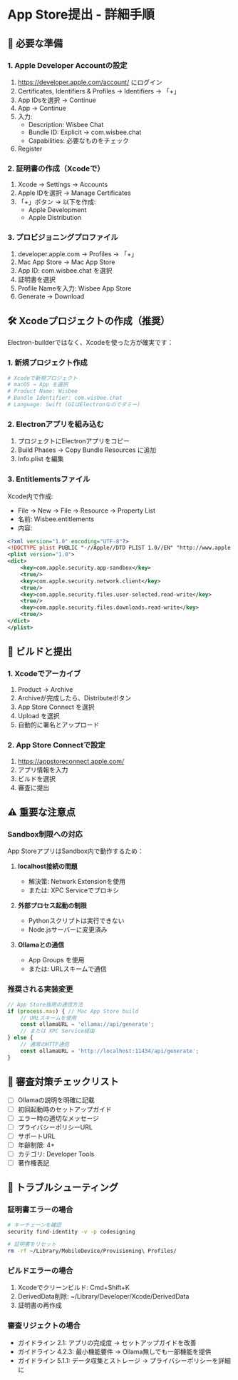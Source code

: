# App Store提出 - 詳細手順

## 📱 必要な準備

### 1. Apple Developer Accountの設定
1. https://developer.apple.com/account/ にログイン
2. Certificates, Identifiers & Profiles → Identifiers → 「+」
3. App IDsを選択 → Continue
4. App → Continue
5. 入力:
   - Description: Wisbee Chat
   - Bundle ID: Explicit → com.wisbee.chat
   - Capabilities: 必要なものをチェック
6. Register

### 2. 証明書の作成（Xcodeで）
1. Xcode → Settings → Accounts
2. Apple IDを選択 → Manage Certificates
3. 「+」ボタン → 以下を作成:
   - Apple Development
   - Apple Distribution

### 3. プロビジョニングプロファイル
1. developer.apple.com → Profiles → 「+」
2. Mac App Store → Mac App Store
3. App ID: com.wisbee.chat を選択
4. 証明書を選択
5. Profile Nameを入力: Wisbee App Store
6. Generate → Download

## 🛠️ Xcodeプロジェクトの作成（推奨）

Electron-builderではなく、Xcodeを使った方が確実です：

### 1. 新規プロジェクト作成
```bash
# Xcodeで新規プロジェクト
# macOS → App を選択
# Product Name: Wisbee
# Bundle Identifier: com.wisbee.chat
# Language: Swift (UIはElectronなのでダミー)
```

### 2. Electronアプリを組み込む
1. プロジェクトにElectronアプリをコピー
2. Build Phases → Copy Bundle Resources に追加
3. Info.plist を編集

### 3. Entitlementsファイル
Xcode内で作成:
- File → New → File → Resource → Property List
- 名前: Wisbee.entitlements
- 内容:
```xml
<?xml version="1.0" encoding="UTF-8"?>
<!DOCTYPE plist PUBLIC "-//Apple//DTD PLIST 1.0//EN" "http://www.apple.com/DTDs/PropertyList-1.0.dtd">
<plist version="1.0">
<dict>
    <key>com.apple.security.app-sandbox</key>
    <true/>
    <key>com.apple.security.network.client</key>
    <true/>
    <key>com.apple.security.files.user-selected.read-write</key>
    <true/>
    <key>com.apple.security.files.downloads.read-write</key>
    <true/>
</dict>
</plist>
```

## 🚀 ビルドと提出

### 1. Xcodeでアーカイブ
1. Product → Archive
2. Archiveが完成したら、Distributeボタン
3. App Store Connect を選択
4. Upload を選択
5. 自動的に署名とアップロード

### 2. App Store Connectで設定
1. https://appstoreconnect.apple.com/
2. アプリ情報を入力
3. ビルドを選択
4. 審査に提出

## ⚠️ 重要な注意点

### Sandbox制限への対応
App StoreアプリはSandbox内で動作するため：

1. **localhost接続の問題**
   - 解決策: Network Extensionを使用
   - または: XPC Serviceでプロキシ

2. **外部プロセス起動の制限**
   - Pythonスクリプトは実行できない
   - Node.jsサーバーに変更済み

3. **Ollamaとの通信**
   - App Groups を使用
   - または: URLスキームで通信

### 推奨される実装変更

```javascript
// App Store版用の通信方法
if (process.mas) { // Mac App Store build
    // URLスキームを使用
    const ollamaURL = 'ollama://api/generate';
    // または XPC Service経由
} else {
    // 通常のHTTP通信
    const ollamaURL = 'http://localhost:11434/api/generate';
}
```

## 📝 審査対策チェックリスト

- [ ] Ollamaの説明を明確に記載
- [ ] 初回起動時のセットアップガイド
- [ ] エラー時の適切なメッセージ
- [ ] プライバシーポリシーURL
- [ ] サポートURL
- [ ] 年齢制限: 4+
- [ ] カテゴリ: Developer Tools
- [ ] 著作権表記

## 🔧 トラブルシューティング

### 証明書エラーの場合
```bash
# キーチェーンを確認
security find-identity -v -p codesigning

# 証明書をリセット
rm -rf ~/Library/MobileDevice/Provisioning\ Profiles/
```

### ビルドエラーの場合
1. Xcodeでクリーンビルド: Cmd+Shift+K
2. DerivedData削除: ~/Library/Developer/Xcode/DerivedData
3. 証明書の再作成

### 審査リジェクトの場合
- ガイドライン 2.1: アプリの完成度
  → セットアップガイドを改善
- ガイドライン 4.2.3: 最小機能要件
  → Ollama無しでも一部機能を提供
- ガイドライン 5.1.1: データ収集とストレージ
  → プライバシーポリシーを詳細に